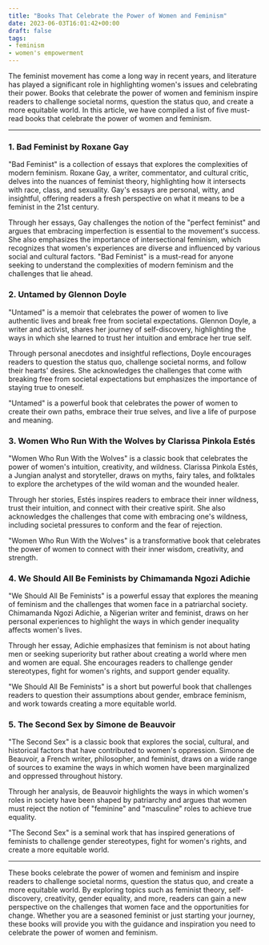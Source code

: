 ```yaml
---
title: "Books That Celebrate the Power of Women and Feminism"
date: 2023-06-03T16:01:42+00:00
draft: false
tags:
- feminism
- women's empowerment
---
```


The feminist movement has come a long way in recent years, and literature has played a significant role in highlighting women's issues and celebrating their power. Books that celebrate the power of women and feminism inspire readers to challenge societal norms, question the status quo, and create a more equitable world. In this article, we have compiled a list of five must-read books that celebrate the power of women and feminism.

---

### 1. Bad Feminist by Roxane Gay

"Bad Feminist" is a collection of essays that explores the complexities of modern feminism. Roxane Gay, a writer, commentator, and cultural critic, delves into the nuances of feminist theory, highlighting how it intersects with race, class, and sexuality. Gay's essays are personal, witty, and insightful, offering readers a fresh perspective on what it means to be a feminist in the 21st century.

Through her essays, Gay challenges the notion of the "perfect feminist" and argues that embracing imperfection is essential to the movement's success. She also emphasizes the importance of intersectional feminism, which recognizes that women's experiences are diverse and influenced by various social and cultural factors. "Bad Feminist" is a must-read for anyone seeking to understand the complexities of modern feminism and the challenges that lie ahead.

### 2. Untamed by Glennon Doyle

"Untamed" is a memoir that celebrates the power of women to live authentic lives and break free from societal expectations. Glennon Doyle, a writer and activist, shares her journey of self-discovery, highlighting the ways in which she learned to trust her intuition and embrace her true self.

Through personal anecdotes and insightful reflections, Doyle encourages readers to question the status quo, challenge societal norms, and follow their hearts' desires. She acknowledges the challenges that come with breaking free from societal expectations but emphasizes the importance of staying true to oneself.

"Untamed" is a powerful book that celebrates the power of women to create their own paths, embrace their true selves, and live a life of purpose and meaning.

### 3. Women Who Run With the Wolves by Clarissa Pinkola Estés

"Women Who Run With the Wolves" is a classic book that celebrates the power of women's intuition, creativity, and wildness. Clarissa Pinkola Estés, a Jungian analyst and storyteller, draws on myths, fairy tales, and folktales to explore the archetypes of the wild woman and the wounded healer.

Through her stories, Estés inspires readers to embrace their inner wildness, trust their intuition, and connect with their creative spirit. She also acknowledges the challenges that come with embracing one's wildness, including societal pressures to conform and the fear of rejection.

"Women Who Run With the Wolves" is a transformative book that celebrates the power of women to connect with their inner wisdom, creativity, and strength.

### 4. We Should All Be Feminists by Chimamanda Ngozi Adichie

"We Should All Be Feminists" is a powerful essay that explores the meaning of feminism and the challenges that women face in a patriarchal society. Chimamanda Ngozi Adichie, a Nigerian writer and feminist, draws on her personal experiences to highlight the ways in which gender inequality affects women's lives.

Through her essay, Adichie emphasizes that feminism is not about hating men or seeking superiority but rather about creating a world where men and women are equal. She encourages readers to challenge gender stereotypes, fight for women's rights, and support gender equality.

"We Should All Be Feminists" is a short but powerful book that challenges readers to question their assumptions about gender, embrace feminism, and work towards creating a more equitable world.

### 5. The Second Sex by Simone de Beauvoir

"The Second Sex" is a classic book that explores the social, cultural, and historical factors that have contributed to women's oppression. Simone de Beauvoir, a French writer, philosopher, and feminist, draws on a wide range of sources to examine the ways in which women have been marginalized and oppressed throughout history.

Through her analysis, de Beauvoir highlights the ways in which women's roles in society have been shaped by patriarchy and argues that women must reject the notion of "feminine" and "masculine" roles to achieve true equality.

"The Second Sex" is a seminal work that has inspired generations of feminists to challenge gender stereotypes, fight for women's rights, and create a more equitable world.

---

These books celebrate the power of women and feminism and inspire readers to challenge societal norms, question the status quo, and create a more equitable world. By exploring topics such as feminist theory, self-discovery, creativity, gender equality, and more, readers can gain a new perspective on the challenges that women face and the opportunities for change. Whether you are a seasoned feminist or just starting your journey, these books will provide you with the guidance and inspiration you need to celebrate the power of women and feminism.